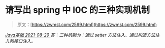 <!--yml
category: 未分类
date: 0001-01-01 00:00:00
-->

# 请写出 spring 中 I0C 的三种实现机制

> 原文：[https://zwmst.com/2599.html](https://zwmst.com/2599.html)

   [ *Java基础* ](https://zwmst.com/java%e5%9f%ba%e7%a1%80)*[ <time datetime="2021-08-29T11:19:22+08:00"> 2021-08-29 </time> ](https://zwmst.com/2599.html)  答：三种机制为：通过 setter 方法注入、通过构造方法注入和接口注入。*